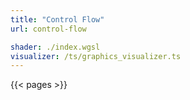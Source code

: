 ```yaml
---
title: "Control Flow"
url: control-flow

shader: ./index.wgsl
visualizer: /ts/graphics_visualizer.ts
---
```


{{< pages >}}

